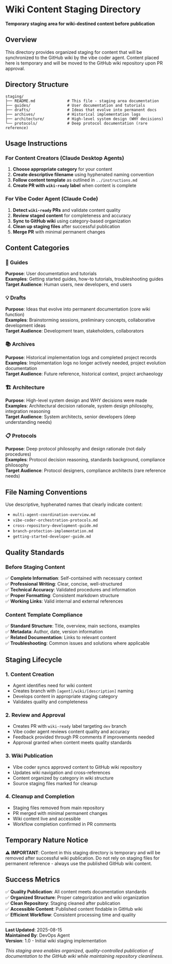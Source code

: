 # Wiki Content Staging Directory

**Temporary staging area for wiki-destined content before publication**

## Overview

This directory provides organized staging for content that will be synchronized to the GitHub wiki by the vibe coder agent. Content placed here is temporary and will be moved to the GitHub wiki repository upon PR approval.

## Directory Structure

```
staging/
├── README.md              # This file - staging area documentation
├── guides/                # User documentation and tutorials
├── drafts/                # Ideas that evolve into permanent docs
├── archives/              # Historical implementation logs
├── architecture/          # High-level system design (WHY decisions)
└── protocols/             # Deep protocol documentation (rare reference)
```

## Usage Instructions

### For Content Creators (Claude Desktop Agents)
1. **Choose appropriate category** for your content
2. **Create descriptive filename** using hyphenated naming convention
3. **Follow content template** as outlined in `../instructions.md`
4. **Create PR with `wiki-ready` label** when content is complete

### For Vibe Coder Agent (Claude Code)
1. **Detect `wiki-ready` PRs** and validate content quality
2. **Review staged content** for completeness and accuracy
3. **Sync to GitHub wiki** using category-based organization
4. **Clean up staging files** after successful publication
5. **Merge PR** with minimal permanent changes

## Content Categories

### 📖 Guides
**Purpose**: User documentation and tutorials  
**Examples**: Getting started guides, how-to tutorials, troubleshooting guides  
**Target Audience**: Human users, new developers, end users  

### 💡 Drafts  
**Purpose**: Ideas that evolve into permanent documentation (core wiki function)  
**Examples**: Brainstorming sessions, preliminary concepts, collaborative development ideas  
**Target Audience**: Development team, stakeholders, collaborators  

### 📚 Archives
**Purpose**: Historical implementation logs and completed project records  
**Examples**: Implementation logs no longer actively needed, project evolution documentation  
**Target Audience**: Future reference, historical context, project archaeology  

### 🏗️ Architecture
**Purpose**: High-level system design and WHY decisions were made  
**Examples**: Architectural decision rationale, system design philosophy, integration reasoning  
**Target Audience**: System architects, senior developers (deep understanding needs)  

### 📋 Protocols
**Purpose**: Deep protocol philosophy and design rationale (not daily procedures)  
**Examples**: Protocol decision reasoning, standards background, compliance philosophy  
**Target Audience**: Protocol designers, compliance architects (rare reference needs)  

## File Naming Conventions

Use descriptive, hyphenated names that clearly indicate content:
- `multi-agent-coordination-overview.md`
- `vibe-coder-orchestration-protocols.md`  
- `cross-repository-development-guide.md`
- `branch-protection-implementation.md`
- `getting-started-developer-guide.md`

## Quality Standards

### Before Staging Content
✅ **Complete Information**: Self-contained with necessary context  
✅ **Professional Writing**: Clear, concise, well-structured  
✅ **Technical Accuracy**: Validated procedures and information  
✅ **Proper Formatting**: Consistent markdown structure  
✅ **Working Links**: Valid internal and external references  

### Content Template Compliance
✅ **Standard Structure**: Title, overview, main sections, examples  
✅ **Metadata**: Author, date, version information  
✅ **Related Documentation**: Links to relevant content  
✅ **Troubleshooting**: Common issues and solutions where applicable  

## Staging Lifecycle

### 1. Content Creation
- Agent identifies need for wiki content
- Creates branch with `[agent]/wiki/[description]` naming
- Develops content in appropriate staging category
- Validates quality and completeness

### 2. Review and Approval
- Creates PR with `wiki-ready` label targeting `dev` branch
- Vibe coder agent reviews content quality and accuracy
- Feedback provided through PR comments if improvements needed
- Approval granted when content meets quality standards

### 3. Wiki Publication  
- Vibe coder syncs approved content to GitHub wiki repository
- Updates wiki navigation and cross-references
- Content organized by category in wiki structure
- Source staging files marked for cleanup

### 4. Cleanup and Completion
- Staging files removed from main repository  
- PR merged with minimal permanent changes
- Wiki content live and accessible
- Workflow completion confirmed in PR comments

## Temporary Nature Notice

⚠️ **IMPORTANT**: Content in this staging directory is temporary and will be removed after successful wiki publication. Do not rely on staging files for permanent reference - always use the published GitHub wiki content.

## Success Metrics

✅ **Quality Publication**: All content meets documentation standards  
✅ **Organized Structure**: Proper categorization and wiki organization  
✅ **Clean Repository**: Staging cleaned after publication  
✅ **Accessible Content**: Published content findable in GitHub wiki  
✅ **Efficient Workflow**: Consistent processing time and quality  

---

**Last Updated**: 2025-08-15  
**Maintained By**: DevOps Agent  
**Version**: 1.0 - Initial wiki staging implementation  

*This staging area enables organized, quality-controlled publication of documentation to the GitHub wiki while maintaining repository cleanliness.*